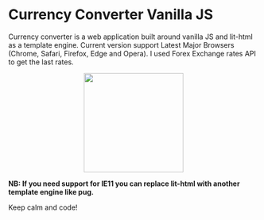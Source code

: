 # Currency Converter Vanilla JS

Currency converter is a web application built around vanilla JS and lit-html as a template engine.
Current version support Latest Major Browsers (Chrome, Safari, Firefox, Edge and Opera). 
I used Forex Exchange rates API to get the last rates.

<p align="center">
<img src="https://user-images.githubusercontent.com/6887120/42403434-75dfcdfe-8181-11e8-9ece-6fa162a0f808.png" width=200 />
</p>



**NB: If you need support for IE11 you can replace lit-html with another template engine like pug.**

Keep calm and code!